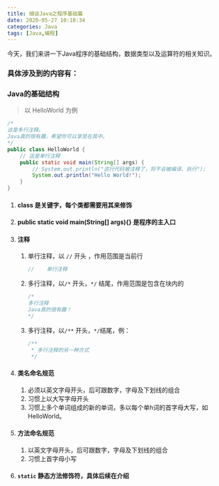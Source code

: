 ```yaml
---
title: 细谈Java之程序基础篇
date: 2020-05-27 10:18:34
categories: Java
tags: [Java,编程]
---
```




今天，我们来讲一下Java程序的基础结构，数据类型以及运算符的相关知识。

### 具体涉及到的内容有：



### Java的基础结构

> 以 HelloWorld 为例

```java
/*
这是多行注释。
Java真的很有趣，希望你可以享受在其中。
*/
public class HelloWorld {
    // 这是单行注释
    public static void main(String[] args) {
        // System.out.println("这行代码被注释了，将不会被编译、执行");
        System.out.println("Hello World!");
    }
}
```

1. #### class 是关键字，每个类都需要用其来修饰

2. #### public static void main(String[] args){} 是程序的主入口

3. #### 注释

   1. 单行注释，以 `//` 开头 ，作用范围是当前行

      ```java
      //	单行注释
      ```

   2. 多行注释，以`/*` 开头，`*/` 结尾，作用范围是包含在块内的

      ```java
      /*
      多行注释
      Java真的很有趣！
      */
      ```

   3. 多行注释，以`/**` 开头，`*/`结尾，例：

      ```java
      /**
       * 多行注释的另一种方式
       */
      ```

4. #### 类名命名规范

   1. 必须以英文字母开头，后可跟数字，字母及下划线的组合
   2. 习惯上以大写字母开头
   3. 习惯上多个单词组成的新的单词，多以每个单h词的首字母大写，如 HelloWorld。

5. #### 方法命名规范

   1. 以英文字母开头，后可跟数字，字母及下划线的组合
   2. 习惯上首字母小写

6. #### `static` 静态方法修饰符，具体后续在介绍